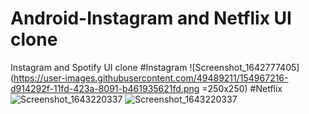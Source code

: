 # Android-Instagram and Netflix UI clone
 Instagram and Spotify UI clone
#Instagram
![Screenshot_1642777405](https://user-images.githubusercontent.com/49489211/154967216-d914292f-11fd-423a-8091-b461935621fd.png =250x250)
#Netflix
![Screenshot_1643220337](https://user-images.githubusercontent.com/49489211/154967315-3ffe208a-4c18-4d80-b9a4-8992a88480a9.png)
![Screenshot_1643220337](https://user-images.githubusercontent.com/49489211/154968946-4a395161-e32e-4c37-9cc6-b0a5f360de9a.png)

